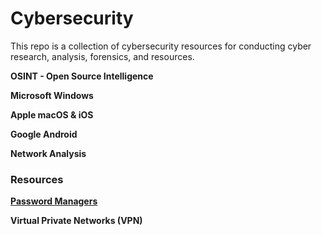 # Cybersecurity

This repo is a collection of cybersecurity resources for conducting cyber research, analysis, forensics, and resources.

**OSINT - Open Source Intelligence**

**Microsoft Windows**

**Apple macOS & iOS**

**Google Android**

**Network Analysis**

### Resources

[**Password Managers**](./Resources/PasswordManagers.md)

**Virtual Private Networks (VPN)**

